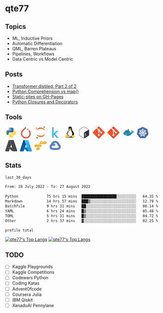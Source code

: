 <!-- markdownlint-disable-file MD033 - Inline HTML -->
<!-- https://github.com/DavidAnson/markdownlint/blob/v0.25.1/doc/Rules.md#md033 -->

# qte77

## Topics

- ML, Inductive Priors
- Automatic Differentiation
- QML, Barren Plateaus
- Pipelines, Workflows
- Data Centric vs Model Centric

## Posts

<!-- BLOG-POST-LIST:START -->
- [Transformer distiled, Part 2 of 2](https://qte77.github.io/ml-transformer-distiled-2/)
- [Python Comprehension vs map&lpar;&rpar;](https://qte77.github.io/python-comprehension-vs-map/)
- [Static-sites on GH-Pages](https://qte77.github.io/static-sites-jekyll-sphinx-readthedocs/)
- [Python Closures and Decorators](https://qte77.github.io/python-closure-decorator/)
<!-- BLOG-POST-LIST:END -->

## Tools

<div style="align: left;">
  <img src="https://github.com/devicons/devicon/blob/master/icons/python/python-original.svg" title="Python" alt="Python" width="40" height="40"/>&nbsp;
  <img src="https://github.com/devicons/devicon/blob/master/icons/pytorch/pytorch-original.svg" title="Pytorch" alt="Pytorch" width="40" height="40"/>&nbsp;
  <img src="https://github.com/devicons/devicon/blob/master/icons/jupyter/jupyter-original.svg" title="Jupyter" alt="Jupyter" width="40" height="40"/>&nbsp;
  <img src="https://github.com/devicons/devicon/blob/master/icons/kaggle/kaggle-original.svg" title="Kaggle" alt="Kaggle" width="40" height="40"/>&nbsp;
  <img src="https://github.com/devicons/devicon/blob/master/icons/linux/linux-original.svg" title="Linux" alt="Linux" width="40" height="40"/>&nbsp;
  <img src="https://github.com/devicons/devicon/blob/master/icons/bash/bash-original.svg" title="Bash" alt="Bash" width="40" height="40"/>&nbsp;  
  <img src="https://github.com/devicons/devicon/blob/master/icons/git/git-original.svg#gh-light-mode-only" title="Git" alt="Git" width="40" height="40"/>&nbsp;
  <img src="https://github.com/devicons/devicon/blob/master/icons/git/git-plain.svg#gh-dark-mode-only" title="Git" alt="Git" width="40" height="40"/>&nbsp;
  <img src="https://github.com/devicons/devicon/blob/master/icons/docker/docker-original.svg" title="Docker" alt="Docker" width="40" height="40"/>&nbsp;
  <img src="https://github.com/devicons/devicon/blob/master/icons/kubernetes/kubernetes-plain.svg" title="Kubernetes" alt="Kubernetes" width="40" height="40"/>&nbsp;  
  <img src="https://github.com/devicons/devicon/blob/master/icons/azure/azure-plain.svg#gh-light-mode-only" title="Azure" alt="Azure" width="40" height="40"/>&nbsp;
  <img src="https://github.com/devicons/devicon/blob/master/icons/azure/azure-original.svg#gh-dark-mode-only" title="Azure" alt="Azure" width="40" height="40"/>&nbsp;
  <img src="https://github.com/devicons/devicon/blob/master/icons/amazonwebservices/amazonwebservices-original.svg" title="AWS" alt="AWS" width="40" height="40"/>&nbsp;
  <img src="https://github.com/devicons/devicon/blob/master/icons/googlecloud/googlecloud-plain.svg" title="Google Cloud" alt="Google Cloud" width="40" height="40"/>&nbsp;
 </div>

## Stats

<!--
[![wakatime stats](https://github-readme-stats.vercel.app/api/wakatime?username=qte77)](https://github.com/anuraghazra/github-readme-stats)
[![GitHub Streak](http://github-readme-streak-stats.herokuapp.com?user=qte77&theme=dark&background=000000)](https://git.io/streak-stats)
-->

<!-- https://github.com/anuraghazra/github-readme-stats/blob/master/themes/README.md -->

`last_30_days`
<!-- https://github.com/athul/waka-readme -->
<!--START_SECTION:waka-->

```text
From: 28 July 2022 - To: 27 August 2022

Python             75 hrs 15 mins  ████████████████░░░░░░░░░   64.35 %
Markdown           14 hrs 57 mins  ███▒░░░░░░░░░░░░░░░░░░░░░   12.79 %
Batchfile          9 hrs 31 mins   ██░░░░░░░░░░░░░░░░░░░░░░░   08.14 %
YAML               6 hrs 24 mins   █▒░░░░░░░░░░░░░░░░░░░░░░░   05.48 %
TOML               5 hrs 31 mins   █▒░░░░░░░░░░░░░░░░░░░░░░░   04.72 %
Other              2 hrs 37 mins   ▓░░░░░░░░░░░░░░░░░░░░░░░░   02.25 %
```

<!--END_SECTION:waka-->

`profile total`

[<img src="https://github-readme-stats.vercel.app/api/top-langs/?username=qte77&theme=default&line_height=27&layout=compact" alt="qte77's Top Langs" />](./#gh-light-mode-only)
[<img src="https://github-readme-stats.vercel.app/api/top-langs/?username=qte77&theme=github_dark&line_height=27&layout=compact" alt="qte77's Top Langs" />](./#gh-dark-mode-only)

<!-- light mode -->
<!--
[<img src="https://wakatime.com/share/@2955a10c-2c10-4666-a24d-1313cab9be94/e2ecd6b7-e9a6-41e6-962d-752f68603418.svg" alt="qte77's wakatime languages" width="45%" height="45%" />](./#gh-light-mode-only)
[<img src="https://github-readme-stats.vercel.app/api?username=qte77&show_icons=true&line_height=21&theme=default" alt="qte77's Github Activity" />](./#gh-light-mode-only)
[<img src="https://wakatime.com/share/@2955a10c-2c10-4666-a24d-1313cab9be94/c8eacc2b-cc27-4e65-ac0c-b0b45c1824ab.svg" alt="qte77's wakatime" width="50%" height="50%" />](./#gh-light-mode-only)
-->
<!-- dark mode -->
<!-- 
[<img src="https://wakatime.com/share/@2955a10c-2c10-4666-a24d-1313cab9be94/d2495005-a4af-4df0-a240-97a37c8c52cd.svg" alt="qte77's Github Activity" alt="qte77's wakatime" width="45%" height="45%" />](./#gh-dark-mode-only)
[<img src="https://github-readme-stats.vercel.app/api?username=qte77&show_icons=true&line_height=21&theme=github_dark" alt="qte77's Github Activity" />](./#gh-dark-mode-only)
[<img src="https://wakatime.com/share/@2955a10c-2c10-4666-a24d-1313cab9be94/99acefaa-aa24-4429-aa92-13bb19cdffab.svg" alt="qte77's Github Activity" alt="qte77's wakatime" width="50%" height="50%" />](./#gh-dark-mode-only)
-->
<!-- 
CodersRanks try later for data to be provided
https://docs.codersrank.io/widgets/skills-chart-widget
-->
<!-- <img src="https://cr-skills-chart-widget.azurewebsites.net/api/api?username=qte77&skills=python,jupyter,shell,batchfile,makefile,markdown,html,json,yaml&show-other-skills=true" alt="qte77's CodersRank.io Skills Chart Widget" width="55%" height="55%" /> -->

## TODO

- [ ] Kaggle Playgrounds
- [ ] Kaggle Competitions
- [ ] Codewars Python
- [ ] Coding Katas
- [ ] AdventOfcode
- [ ] Coursera Julia
- [ ] IBM Qiskit
- [ ] XanaduAI Pennylane
